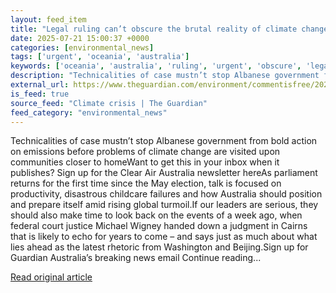 ```yaml
---
layout: feed_item
title: "Legal ruling can’t obscure the brutal reality of climate change for Torres Strait Islanders"
date: 2025-07-21 15:00:37 +0000
categories: [environmental_news]
tags: ['urgent', 'oceania', 'australia']
keywords: ['oceania', 'australia', 'ruling', 'urgent', 'obscure', 'legal']
description: "Technicalities of case mustn’t stop Albanese government from bold action on emissions before problems of climate change are visited upon communities closer t..."
external_url: https://www.theguardian.com/environment/commentisfree/2025/jul/22/legal-ruling-cant-obscure-the-brutal-reality-of-climate-change-for-torres-strait-islanders
is_feed: true
source_feed: "Climate crisis | The Guardian"
feed_category: "environmental_news"
---
```


Technicalities of case mustn’t stop Albanese government from bold action on emissions before problems of climate change are visited upon communities closer to homeWant to get this in your inbox when it publishes? Sign up for the Clear Air Australia newsletter hereAs parliament returns for the first time since the May election, talk is focused on productivity, disastrous childcare failures and how Australia should position and prepare itself amid rising global turmoil.If our leaders are serious, they should also make time to look back on the events of a week ago, when federal court justice Michael Wigney handed down a judgment in Cairns that is likely to echo for years to come – and says just as much about what lies ahead as the latest rhetoric from Washington and Beijing.Sign up for Guardian Australia’s breaking news email Continue reading...

[Read original article](https://www.theguardian.com/environment/commentisfree/2025/jul/22/legal-ruling-cant-obscure-the-brutal-reality-of-climate-change-for-torres-strait-islanders)
